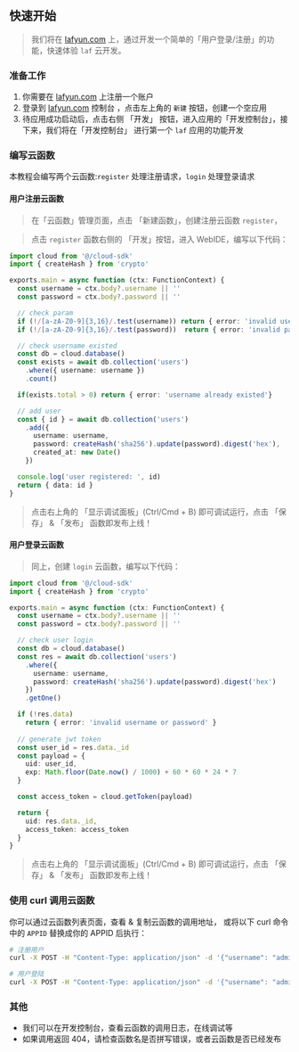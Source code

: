 
## 快速开始

> 我们将在 [lafyun.com](https://www.lafyun.com) 上，通过开发一个简单的「用户登录/注册」的功能，快速体验 `laf` 云开发。

### 准备工作
  
  1. 你需要在 [lafyun.com](https://www.lafyun.com) 上注册一个账户
  2. 登录到 [lafyun.com](https://www.lafyun.com) 控制台 ，点击左上角的 `新建` 按钮，创建一个空应用
  3. 待应用成功启动后，点击右侧 「开发」 按钮，进入应用的「开发控制台」，接下来，我们将在「开发控制台」 进行第一个 `laf` 应用的功能开发

### 编写云函数

本教程会编写两个云函数:`register` 处理注册请求，`login` 处理登录请求

#### 用户注册云函数
  
> 在「云函数」管理页面，点击 「新建函数」，创建注册云函数 `register`，

> 点击 `register` 函数右侧的 「开发」按钮，进入 WebIDE，编写以下代码：

```ts
import cloud from '@/cloud-sdk'
import { createHash } from 'crypto'

exports.main = async function (ctx: FunctionContext) {
  const username = ctx.body?.username || ''
  const password = ctx.body?.password || ''

  // check param
  if (!/[a-zA-Z0-9]{3,16}/.test(username)) return { error: 'invalid username' }
  if (!/[a-zA-Z0-9]{3,16}/.test(password))  return { error: 'invalid password' }

  // check username existed
  const db = cloud.database()
  const exists = await db.collection('users')
    .where({ username: username })
    .count()

  if(exists.total > 0) return { error: 'username already existed'}

  // add user
  const { id } = await db.collection('users')
    .add({
      username: username,
      password: createHash('sha256').update(password).digest('hex'),
      created_at: new Date()
    })

  console.log('user registered: ', id)
  return { data: id }
}
```

> 点击右上角的 「显示调试面板」(Ctrl/Cmd + B) 即可调试运行，点击 「保存」 & 「发布」 函数即发布上线！


#### 用户登录云函数

> 同上，创建 `login` 云函数，编写以下代码：

```ts
import cloud from '@/cloud-sdk'
import { createHash } from 'crypto'

exports.main = async function (ctx: FunctionContext) {
  const username = ctx.body?.username || ''
  const password = ctx.body?.password || ''

  // check user login
  const db = cloud.database()
  const res = await db.collection('users')
    .where({
      username: username,
      password: createHash('sha256').update(password).digest('hex')
    })
    .getOne()

  if (!res.data)
    return { error: 'invalid username or password' }
  
  // generate jwt token
  const user_id = res.data._id
  const payload = {
    uid: user_id,
    exp: Math.floor(Date.now() / 1000) + 60 * 60 * 24 * 7
  }

  const access_token = cloud.getToken(payload)

  return {
    uid: res.data._id,
    access_token: access_token
  }
}
```

> 点击右上角的 「显示调试面板」(Ctrl/Cmd + B) 即可调试运行，点击 「保存」 & 「发布」 函数即发布上线！


### 使用 curl 调用云函数

你可以通过云函数列表页面，查看 & 复制云函数的调用地址，
或将以下 curl 命令中的 `APPID` 替换成你的 APPID 后执行：
```bash
# 注册用户
curl -X POST -H "Content-Type: application/json" -d '{"username": "admin", "password": "admin"}' https://APPID.lafyun.com/register

# 用户登陆
curl -X POST -H "Content-Type: application/json" -d '{"username": "admin", "password": "admin"}' https://APPID.lafyun.com/login
```


### 其他

  - 我们可以在开发控制台，查看云函数的调用日志，在线调试等
  - 如果调用返回 404，请检查函数名是否拼写错误，或者云函数是否已经发布
